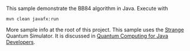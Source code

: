 This sample demonstrate the BB84 algorithm in Java.
Execute with

```
mvn clean javafx:run
```

More sample info at the root of this project.
This sample uses the <a href="https://github.com/gluonhq/strange">Strange</a>
Quantum Simulator.
It is discussed in <a href="https://www.manning.com/books/quantum-computing-for-java-developers?a_aid=quantumjava&a_bid=e5166ab9">Quantum Computing for Java Developers</a>.
